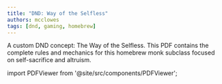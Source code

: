```yaml
---
title: "DND: Way of the Selfless"
authors: mcclowes
tags: [dnd, gaming, homebrew]
---
```


A custom DND concept: The Way of the Selfless. This PDF contains the complete rules and mechanics for this homebrew monk subclass focused on self-sacrifice and altruism.

<!--truncate-->

import PDFViewer from '@site/src/components/PDFViewer';

<PDFViewer 
  src="/pdf/dnd/way-of-the-selfless.pdf"
  title="DND Way of the Selfless PDF"
  height="700px"
  showDownload={true}
/> 